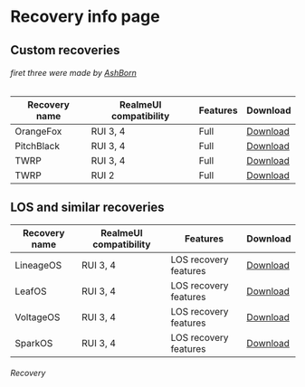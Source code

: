 # Recovery info page

## Custom recoveries  
###### firet three were made by [AshBorn](https://github.com/RipperHybrid)

| Recovery name | RealmeUI compatibility | Features | Download                                                                 |
| ------------- | --------------------- | -------- | ------------------------------------------------------------------------ |
| OrangeFox     | RUI 3, 4              | Full     | [Download](https://github.com/RipperHybrid/OFOX-RMX3085/releases/latest) |
| PitchBlack    | RUI 3, 4              | Full     | [Download](https://github.com/RipperHybrid/PBRP-RMX3085/releases/latest) |
| TWRP          | RUI 3, 4              | Full     | [Download](https://github.com/RipperHybrid/TWRP-RMX3085/releases/latest) |
| TWRP          | RUI 2                 | Full     | [Download](https://androidfilehost.com/?fid=7161016148664843901)         |

## LOS and similar recoveries

| Recovery name | RealmeUI compatibility | Features              | Download                                                                                 |
| ------------- | --------------------- | --------------------- | ---------------------------------------------------------------------------------------- |
| LineageOS     | RUI 3, 4              | LOS recovery features | [Download](https://dry.nl.eu.org/lineage-nashc)                                          |
| LeafOS        | RUI 3, 4              | LOS recovery features | [Download](https://github.com/HowWof/releases/releases/download/leaf-2.0.1/recovery.img) |
| VoltageOS     | RUI 3, 4              | LOS recovery features | [Download](https://drive.google.com/file/d/1Kmml4urzwgiexMPDCOgggPooYRD_xE6e/view)       |
| SparkOS       | RUI 3, 4              | LOS recovery features | [Download](https://drive.google.com/file/d/1kEUe9QnVFl3gw5GBfvOzbQ0kcZPsDb8e/view)       |

###### Recovery
